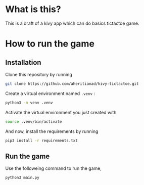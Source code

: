 # What is this?

This is a draft of a kivy app which can do basics tictactoe game.

# How to run the game 

## Installation
Clone this repository by running 
```bash
git clone https://github.com/aheritianad/kivy-tictactoe.git
```

Create a virtual environment named `.venv` :
```bash
python3 -m venv .venv
```
Activate the virtual environment you just created with
```bash
source .venv/bin/activate
```
And now, install the requirements by running 
```bash
pip3 install -r requirements.txt
```

## Run the game

Use the followeing command to run the game, 
```bash
python3 main.py
```